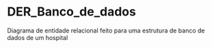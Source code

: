 # DER_Banco_de_dados
Diagrama de entidade relacional feito para uma estrutura de banco de dados de um hospital
